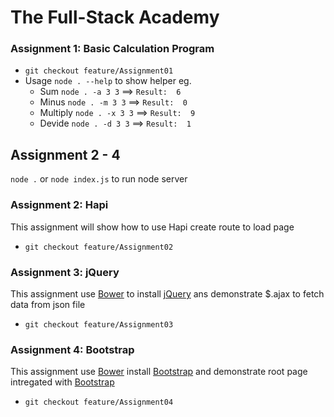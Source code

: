 The Full-Stack Academy
=========

### Assignment 1: Basic Calculation Program

- `git checkout feature/Assignment01`
- Usage `node . --help` to show helper eg.
	- Sum `node . -a 3 3` ==> `Result:  6`
	- Minus `node . -m 3 3` ==> `Result:  0`
	- Multiply `node . -x 3 3` ==> `Result:  9`
	- Devide `node . -d 3 3` ==> `Result:  1`


## Assignment 2 - 4
`node .` or `node index.js` to run node server

### Assignment 2: Hapi

This assignment will show how to use Hapi create route to load page

- `git checkout feature/Assignment02`

### Assignment 3: jQuery

This assignment use [Bower](http://bower.io/) to install [jQuery](http://jquery.com/) ans demonstrate $.ajax to fetch data from json file

- `git checkout feature/Assignment03`

### Assignment 4: Bootstrap

This assignment use [Bower](http://bower.io/) install [Bootstrap](http://getbootstrap.com/) and demonstrate root page intregated with [Bootstrap](http://getbootstrap.com/)

- `git checkout feature/Assignment04`